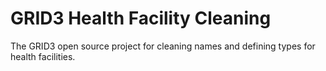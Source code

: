 # GRID3 Health Facility Cleaning
The GRID3 open source project for cleaning names and defining types for health facilities. 
